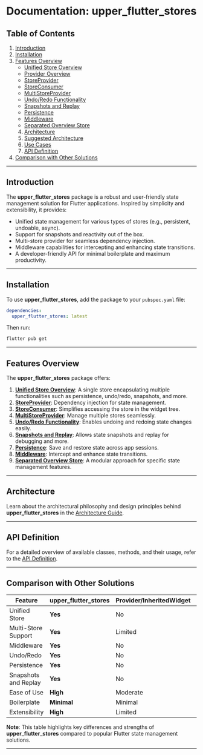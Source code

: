 # Documentation: **upper_flutter_stores**

## Table of Contents

1. [Introduction](#introduction)
2. [Installation](#installation)
3. [Features Overview](#features-overview)
   - [Unified Store Overview](https://github.com/upperdo/upper_flutter_stores/blob/master/docs/UNIFIED_STORE.md)
   - [Provider Overview](https://github.com/upperdo/upper_flutter_stores/blob/master/docs/PROVIDER_OVERVIEW.md)
   - [StoreProvider](https://github.com/upperdo/upper_flutter_stores/blob/master/docs/STOREPROVIDER.md)
   - [StoreConsumer](https://github.com/upperdo/upper_flutter_stores/blob/master/docs/STORECONSUMER.md)
   - [MultiStoreProvider](https://github.com/upperdo/upper_flutter_stores/blob/master/docs/MULTISTORE_PROVIDER.md)
   - [Undo/Redo Functionality](https://github.com/upperdo/upper_flutter_stores/blob/master/docs/UNIFIED_UNDO_REDO.md)
   - [Snapshots and Replay](https://github.com/upperdo/upper_flutter_stores/blob/master/docs/UNIFIED_SNAPSHOTS.md)
   - [Persistence](https://github.com/upperdo/upper_flutter_stores/blob/master/docs/UNIFIED_PERSISTENCE.md)
   - [Middleware](https://github.com/upperdo/upper_flutter_stores/blob/master/docs/UNIFIED_MIDDLEWARE.md)
   - [Separated Overview Store](https://github.com/upperdo/upper_flutter_stores/blob/master/docs/SEPARATED_OVERVIEW.md)
   4. [Architecture](https://github.com/upperdo/upper_flutter_stores/blob/master/docs/ARCHITECTURE.md)
   5. [Suggested Architecture](https://github.com/upperdo/upper_flutter_stores/blob/master/docs/SUGGESTED_ARCHITECTURE.md)
   6. [Use Cases](https://github.com/upperdo/upper_flutter_stores/blob/master/docs/USE_CASES.md)
   7. [API Definition](https://github.com/upperdo/upper_flutter_stores/blob/master/docs/API_DEFINITION.md)
8. [Comparison with Other Solutions](#comparison-with-other-solutions)
---

## Introduction

The **upper_flutter_stores** package is a robust and user-friendly state management solution for Flutter applications. Inspired by simplicity and extensibility, it provides:

- Unified state management for various types of stores (e.g., persistent, undoable, async).
- Support for snapshots and reactivity out of the box.
- Multi-store provider for seamless dependency injection.
- Middleware capabilities for intercepting and enhancing state transitions.
- A developer-friendly API for minimal boilerplate and maximum productivity.

---

## Installation

To use **upper_flutter_stores**, add the package to your `pubspec.yaml` file:

```yaml
dependencies:
  upper_flutter_stores: latest
```

Then run:

```bash
flutter pub get
```

---

## Features Overview

The **upper_flutter_stores** package offers:

1. **[Unified Store Overview](https://github.com/upperdo/upper_flutter_stores/blob/master/docs/UNIFIED_STORE_OVERVIEW.md)**: A single store encapsulating multiple functionalities such as persistence, undo/redo, snapshots, and more.
2. **[StoreProvider](https://github.com/upperdo/upper_flutter_stores/blob/master/docs/STOREPROVIDER.md)**: Dependency injection for state management.
3. **[StoreConsumer](https://github.com/upperdo/upper_flutter_stores/blob/master/docs/STORECONSUMER.md)**: Simplifies accessing the store in the widget tree.
4. **[MultiStoreProvider](https://github.com/upperdo/upper_flutter_stores/blob/master/docs/MULTISTORE_PROVIDER.md)**: Manage multiple stores seamlessly.
5. **[Undo/Redo Functionality](https://github.com/upperdo/upper_flutter_stores/blob/master/docs/UNIFIED_UNDO_REDO.md)**: Enables undoing and redoing state changes easily.
6. **[Snapshots and Replay](https://github.com/upperdo/upper_flutter_stores/blob/master/docs/UNIFIED_SNAPSHOTS.md)**: Allows state snapshots and replay for debugging and more.
7. **[Persistence](https://github.com/upperdo/upper_flutter_stores/blob/master/docs/UNIFIED_PERSISTENCE.md)**: Save and restore state across app sessions.
8. **[Middleware](https://github.com/upperdo/upper_flutter_stores/blob/master/docs/UNIFIED_MIDDLEWARE.md)**: Intercept and enhance state transitions.
9. **[Separated Overview Store](https://github.com/upperdo/upper_flutter_stores/blob/master/docs/SEPARATED_OVERVIEW.md)**: A modular approach for specific state management features.

---

## Architecture

Learn about the architectural philosophy and design principles behind **upper_flutter_stores** in the [Architecture Guide](https://github.com/upperdo/upper_flutter_stores/blob/main/docs/ARCHITECTURE.md).

---

## API Definition

For a detailed overview of available classes, methods, and their usage, refer to the [API Definition](https://github.com/upperdo/upper_flutter_stores/blob/main/docs/API_DEFINITION.md).

---

## Comparison with Other Solutions

| Feature                          | upper_flutter_stores          | Provider/InheritedWidget | Riverpod                  | Bloc/Cubit                 |
|----------------------------------|--------------------------------|--------------------------|---------------------------|----------------------------|
| Unified Store                    | **Yes**                       | No                       | No                        | No                         |
| Multi-Store Support              | **Yes**                       | Limited                  | **Yes**                   | Limited                    |
| Middleware                       | **Yes**                       | No                       | No                        | Limited                    |
| Undo/Redo                        | **Yes**                       | No                       | No                        | No                         |
| Persistence                      | **Yes**                       | No                       | Limited                   | No                         |
| Snapshots and Replay             | **Yes**                       | No                       | No                        | No                         |
| Ease of Use                      | **High**                      | Moderate                 | High                      | Low                        |
| Boilerplate                      | **Minimal**                   | Minimal                  | Minimal                   | **High**                   |
| Extensibility                    | **High**                      | Limited                  | High                      | Limited                    |

**Note**: This table highlights key differences and strengths of **upper_flutter_stores** compared to popular Flutter state management solutions.

---
